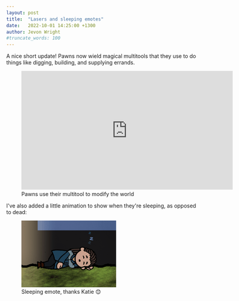 ```yaml
---
layout: post
title:  "Lasers and sleeping emotes"
date:   2022-10-01 14:25:00 +1300
author: Jevon Wright
#truncate_words: 100
---
```


A nice short update!
Pawns now wield magical multitools that they use to do things like digging, building,
and supplying errands.

<figure class="video">
  <iframe width="560" height="315" src="https://www.youtube.com/embed/_-eum0Tg1x0" title="YouTube video player" frameborder="0" allow="accelerometer; autoplay; clipboard-write; encrypted-media; gyroscope; picture-in-picture" allowfullscreen></iframe>
  <figcaption>Pawns use their multitool to modify the world</figcaption>
</figure>

I've also added a little animation to show when they're sleeping,
as opposed to dead:

<figure class="image">
  <a href="/assets/screenshots/2022-10-01-sleeping.gif"><img src="/assets/screenshots/2022-10-01-sleeping.gif"></a>
  <figcaption>Sleeping emote, thanks Katie 😊</figcaption>
</figure>
